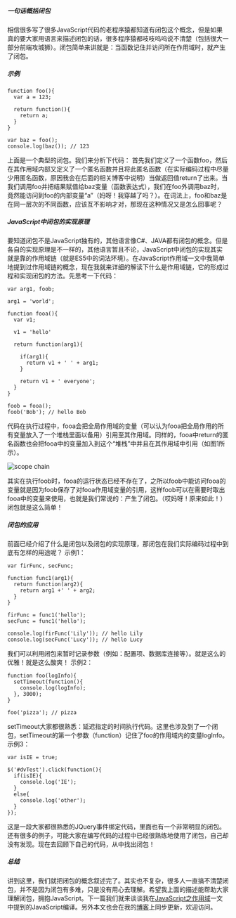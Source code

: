 ##### 一句话概括闭包
相信很多写了很多JavaScript代码的老程序猿都知道有闭包这个概念，但是如果真的要大家用语言来描述闭包的话，很多程序猿都吱吱呜呜说不清楚（包括很大一部分前端攻城狮）。闭包简单来讲就是：当函数记住并访问所在作用域时，就产生了闭包。

##### 示例
```
function foo(){
  var a = 123;

  return function(){
    return a;
  }
}

var baz = foo();
console.log(baz()); // 123
```
上面是一个典型的闭包。我们来分析下代码：
首先我们定义了一个函数foo，然后在其作用域内部又定义了一个匿名函数并且将此匿名函数（在实际编码过程中尽量少用匿名函数，原因我会在后面的相关博客中说明）当做返回值return了出来。当我们调用foo并把结果赋值给baz变量（函数表达式），我们在foo外调用baz时，竟然能访问到foo的内部变量“a”（妈呀！我穿越了吗？）。在词法上，foo和baz是在同一层次的不同函数，应该互不影响才对，那现在这种情况又是怎么回事呢？

##### JavaScript中闭包的实现原理
要知道闭包不是JavaScript独有的，其他语言像C#、JAVA都有闭包的概念。但是各自的实现原理是不一样的，其他语言暂且不论，JavaScript中闭包的实现其实就是靠的作用域链（就是ES5中的词法环境）。在JavaScript作用域一文中我简单地提到过作用域链的概念，现在我就来详细的解读下什么是作用域链，它的形成过程和实现闭包的方法。先思考一下代码：
```
var arg1, foob;

arg1 = 'world';

function fooa(){
  var v1;

  v1 = 'hello'

  return function(arg1){

    if(arg1){
      return v1 + ' ' + arg1;
    }

    return v1 + ' everyone';
  }
}

foob = fooa();
foob('Bob'); // hello Bob
```
代码在执行过程中，fooa会把全局作用域的变量（可以认为fooa把全局作用的所有变量放入了一个堆栈里面以备用）引用至其作用域。同样的，fooa中return的匿名函数也会把fooa中的变量加入到这个“堆栈”中并且在其作用域中引用（如图1所示）。

![scope chain](http://120.27.119.47/content/images/manual/scope_chain.png)

其实在执行foob时，fooa的运行状态已经不存在了，之所以foob中能访问fooa的变量就是因为foob保存了对fooa作用域变量的引用，这样foob可以在需要时取出fooa中的变量来使用，也就是我们常说的：产生了闭包。（哎妈呀！原来如此！）闭包就是这么简单！

##### 闭包的应用
前面已经介绍了什么是闭包以及闭包的实现原理，那闭包在我们实际编码过程中到底有怎样的用途呢？
示例1：
```
var firFunc, secFunc;

function func1(arg1){
  return function(arg2){
    return arg1 +' ' + arg2;
  }
}

firFunc = func1('hello');
secFunc = func1('hello');

console.log(firFunc('Lily')); // hello Lily
console.log(secFunc('Lucy')); // hello Lucy
```
我们可以利用闭包来暂时记录参数（例如：配置项、数据库连接等）。就是这么的优雅！就是这么酸爽！
示例2：
```
function foo(logInfo){
  setTimeout(function(){
    console.log(logInfo);
  }, 3000);
}

foo('pizza'); // pizza
```
setTimeout大家都很熟悉：延迟指定的时间执行代码。这里也涉及到了一个闭包，setTimeout的第一个参数（function）记住了foo的作用域内的变量logInfo。
示例3：
```
var isIE = true;

$('#dvTest').click(function(){
  if(isIE){
    console.log('IE');
  }
  else{
    console.log('other');
  }
});
```
这是一段大家都很熟悉的JQuery事件绑定代码，里面也有一个非常明显的闭包。还有很多的例子，可能大家在编写代码的过程中已经很熟练地使用了闭包，自己却没有发现。现在去回顾下自己的代码，从中找出闭包！

##### 总结
讲到这里，我们就把闭包的概念叙述完了。其实也不复杂，很多人一直搞不清楚闭包，并不是因为闭包有多难，只是没有用心去理解。希望我上面的描述能帮助大家理解闭包，拥抱JavaScript。下一篇我们就来谈谈我在[JavaScript之作用域](https://github.com/swfbarhr/blog/blob/master/scope.md)一文中提到的JavaScript编译。另外本文也会在我的[博客](http://www.sunweifeng.cn/javascript-closure/)上同步更新，欢迎访问。
